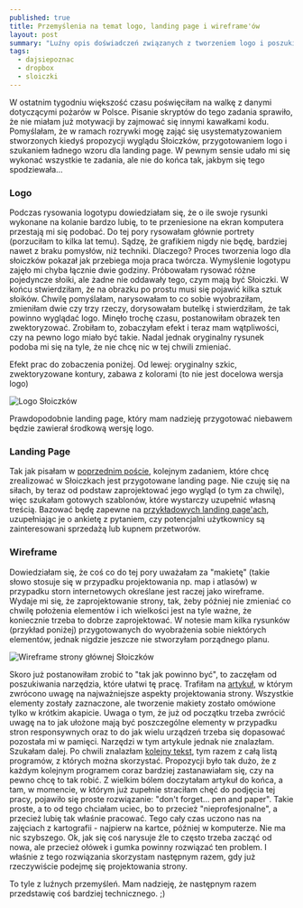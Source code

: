 ```yaml
---
published: true
title: Przemyślenia na temat logo, landing page i wireframe'ów
layout: post
summary: "Luźny opis doświadczeń związanych z tworzeniem logo i poszukiwaniem najlepszego rozwiązania do przygotowania poprawnej makiety strony internetowej. Post raczej nietechniczny i emocjonalny."
tags: 
  - dajsiepoznac
  - dropbox
  - sloiczki
---
```


W ostatnim tygodniu większość czasu poświęciłam na walkę z danymi dotyczącymi pożarów w Polsce. Pisanie skryptów do tego zadania sprawiło, że nie miałam już motywacji by zajmować się innymi kawałkami kodu. Pomyślałam, że w ramach rozrywki mogę zająć się usystematyzowaniem stworzonych kiedyś propozycji wyglądu Słoiczków, przygotowaniem logo i szukaniem ładnego wzoru dla landing page. W pewnym sensie udało mi się wykonać wszystkie te zadania, ale nie do końca tak, jakbym się tego spodziewała... 

<h3>Logo</h3>

Podczas rysowania logotypu dowiedziałam się, że o ile swoje rysunki wykonane na kolanie bardzo lubię, to te przeniesione na ekran komputera przestają mi się podobać. Do tej pory rysowałam głównie portrety (porzuciłam to kilka lat temu). Sądzę, że grafikiem nigdy nie będę, bardziej nawet z braku pomysłów, niż techniki. Dlaczego? Proces tworzenia logo dla słoiczków pokazał jak przebiega moja praca twórcza. Wymyślenie logotypu zajęło mi chyba łącznie dwie godziny. Próbowałam rysować różne pojedyncze słoiki, ale żadne nie oddawały tego, czym mają być Słoiczki. W końcu stwierdziłam, że na obrazku po prostu musi się pojawić kilka sztuk słoików. Chwilę pomyślałam, narysowałam to co sobie wyobraziłam, zmieniłam dwie czy trzy rzeczy, dorysowałam butelkę i stwierdziłam, że tak powinno wyglądać logo. Minęło trochę czasu, postanowiłam obrazek ten zwektoryzować. Zrobiłam to, zobaczyłam efekt i teraz mam wątpliwości, czy na pewno logo miało być takie. Nadal jednak oryginalny rysunek podoba mi się na tyle, że nie chcę nic w tej chwili zmieniać. 

Efekt prac do zobaczenia poniżej. 
Od lewej: oryginalny szkic, zwektoryzowane kontury, zabawa z kolorami (to nie jest docelowa wersja logo)

<img class="ctr" src="https://dl.dropboxusercontent.com/s/de134ke6yux0e70/sloiczki_logo.jpg" alt="Logo Słoiczków">

Prawdopodobnie landing page, który mam nadzieję przygotować niebawem będzie zawierał środkową wersję logo.


<h3>Landing Page</h3>

Tak jak pisałam w [poprzednim poście](http://pumiko.pl/2016/03/02/hostowanie-grafiki-z-dropboxa.html), kolejnym zadaniem, które chcę zrealizować w Słoiczkach jest przygotowane landing page. Nie czuję się na siłach, by teraz od podstaw zaprojektować jego wygląd (o tym za chwilę), więc szukałam gotowych szablonów, które wystarczy uzupełnić własną treścią. Bazować będę zapewne na [przykładowych landing page'ach](http://startbootstrap.com/template-categories/landing-pages/), uzupełniając je o ankietę z pytaniem, czy potencjalni użytkownicy są zainteresowani sprzedażą lub kupnem przetworów.


<h3>Wireframe</h3>

Dowiedziałam się, że coś co do tej pory uważałam za "makietę" (takie słowo stosuje się w przypadku projektowania np. map i atlasów) w przypadku storn internetowych określane jest raczej jako wireframe. Wydaje mi się, że zaprojektowanie strony, tak, żeby później nie zmieniać co chwilę położenia elementów i ich wielkości jest na tyle ważne, że koniecznie trzeba to dobrze zaprojektować. W notesie mam kilka rysunków (przykład poniżej) przygotowanych do wyobrażenia sobie niektórych elementów, jednak nigdzie jeszcze nie stworzyłam porządnego planu.

<img class="ctr" src="https://dl.dropboxusercontent.com/s/71hh06zyweaoljx/wireframe.jpg" alt="Wireframe strony głównej Słoiczków">

Skoro już postanowiłam zrobić to "tak jak powinno być", to zaczęłam od poszukiwania narzędzia, które ułatwi tę pracę. Trafiłam na [artykuł](https://www.electricstudio.co.uk/2012/09/plan-your-new-website/), w którym zwrócono uwagę na najważniejsze aspekty projektowania strony. Wszystkie elementy zostały zaznaczone, ale tworzenie makiety zostało omówione tylko w krótkim akapicie. Uwaga o tym, że już od początku trzeba zwrócić uwagę na to jak ułożone mają być poszczególne elementy w przypadku stron responsywnych oraz to do jak wielu urządzeń trzeba się dopasować pozostała mi w pamięci. Narzędzi w tym artykule jednak nie znalazłam. Szukałam dalej. Po chwili znalazłam [kolejny tekst](http://www.creativebloq.com/wireframes/top-wireframing-tools-11121302), tym razem z całą listą programów, z których można skorzystać. Propozycji było tak dużo, że z każdym kolejnym programem coraz bardziej zastanawiałam się, czy na pewno chcę to tak robić. Z wielkim bólem doczytałam artykuł do końca, a tam, w momencie, w którym już zupełnie straciłam chęć do podjęcia tej pracy, pojawiło się proste rozwiązanie: "don't forget... pen and paper". Takie proste, a to od tego chciałam uciec, bo to przecież "nieprofesjonalne", a przecież lubię tak właśnie pracować. Tego cały czas uczono nas na zajęciach z kartografii - najpierw na kartce, później w komputerze. Nie ma nic szybszego. Ok, jak się coś narysuje źle to często trzeba zacząć od nowa, ale przecież ołówek i gumka powinny rozwiązać ten problem. I właśnie z tego rozwiązania skorzystam następnym razem, gdy już rzeczywiście podejmę się projektowania strony.

To tyle z luźnych przemyśleń. Mam nadzieję, że następnym razem przedstawię coś bardziej technicznego. ;)
